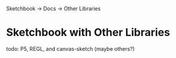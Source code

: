 Sketchbook -> Docs -> Other Libraries

# Sketchbook with Other Libraries

todo: P5, REGL, and canvas-sketch (maybe others?)
